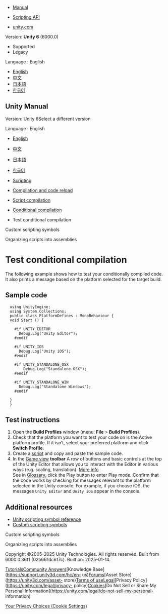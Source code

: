 [](https://docs.unity3d.com)

  * [Manual](../Manual/index.html)
  * [Scripting API](../ScriptReference/index.html)

  * [unity.com](https://unity.com/)

Version: **Unity 6** (6000.0)

  * Supported
  * Legacy

Language : English

  * [English](/Manual/test-conditional-compilation.html)
  * [中文](/cn/current/Manual/test-conditional-compilation.html)
  * [日本語](/ja/current/Manual/test-conditional-compilation.html)
  * [한국어](/kr/current/Manual/test-conditional-compilation.html)

[](https://docs.unity3d.com)

## Unity Manual

Version: Unity 6Select a different version

Language : English

  * [English](/Manual/test-conditional-compilation.html)
  * [中文](/cn/current/Manual/test-conditional-compilation.html)
  * [日本語](/ja/current/Manual/test-conditional-compilation.html)
  * [한국어](/kr/current/Manual/test-conditional-compilation.html)

  * [Scripting](scripting.html)
  * [Compilation and code reload ](compilation-and-code-reload.html)
  * [Script compilation](script-compilation.html)
  * [Conditional compilation](conditional-compilation.html)
  * Test conditional compilation

[](custom-scripting-symbols.html)

Custom scripting symbols

[](assembly-definition-files.html)

Organizing scripts into assemblies

# Test conditional compilation

The following example shows how to test your conditionally compiled code. It
also prints a message based on the platform selected for the target build.

## Sample code

    
    
      using UnityEngine;
      using System.Collections;
      public class PlatformDefines : MonoBehaviour {
      void Start () {
    
        #if UNITY_EDITOR
          Debug.Log("Unity Editor");
        #endif
    
        #if UNITY_IOS
          Debug.Log("Unity iOS");
        #endif
    
        #if UNITY_STANDALONE_OSX
            Debug.Log("Standalone OSX");
        #endif
    
        #if UNITY_STANDALONE_WIN
          Debug.Log("Standalone Windows");
        #endif
    
      }          
      } 
    

## Test instructions

  1. Open the **Build Profiles** window (menu: **File** > **Build Profiles**).
  2. Check that the platform you want to test your code on is the Active platform profile. If it isn’t, select your preferred platform and click **Switch Profile**.
  3. Create a [script](creating-scripts.html) and copy and paste the sample code.
  4. In the [Game view](GameView.html) **toolbar** A row of buttons and basic controls at the top of the Unity Editor that allows you to interact with the Editor in various ways (e.g. scaling, translation). [More info](Toolbar.html)  
See in [Glossary](Glossary.html#Toolbar), click the Play button to enter Play
mode. Confirm that the code works by checking for messages relevant to the
platform selected in the Unity console. For example, if you choose iOS, the
messages `Unity Editor` and `Unity iOS` appear in the console.

## Additional resources

  * [Unity scripting symbol reference](scripting-symbol-reference.html)
  * [Custom scripting symbols](custom-scripting-symbols.html)

[](custom-scripting-symbols.html)

Custom scripting symbols

[](assembly-definition-files.html)

Organizing scripts into assemblies

Copyright ©2005-2025 Unity Technologies. All rights reserved. Built from
6000.0.36f1 (02b661dc617c). Built on: 2025-01-14.

[Tutorials](https://learn.unity.com/)[Community
Answers](https://answers.unity3d.com)[Knowledge
Base](https://support.unity3d.com/hc/en-
us)[Forums](https://forum.unity3d.com)[Asset Store](https://unity3d.com/asset-
store)[Terms of
use](https://docs.unity3d.com/Manual/TermsOfUse.html)[Legal](https://unity.com/legal)[Privacy
Policy](https://unity.com/legal/privacy-
policy)[Cookies](https://unity.com/legal/cookie-policy)[Do Not Sell or Share
My Personal Information](https://unity.com/legal/do-not-sell-my-personal-
information)

[Your Privacy Choices (Cookie Settings)](javascript:void\(0\);)

